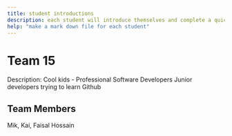 ```yaml
---
title: student introductions
description: each student will introduce themselves and complete a quick bio
help: "make a mark down file for each student"
---
```



# Team 15
Description: Cool kids - Professional Software Developers
Junior developers trying to learn Github

## Team Members
Mik,
Kai,
Faisal Hossain
